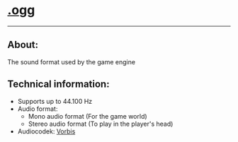 # [.ogg](https://en.wikipedia.org/wiki/Ogg)

___

## About:

The sound format used by the game engine

## Technical information:

- Supports up to 44.100 Hz
- Audio format:
  - Mono audio format (For the game world)
  - Stereo audio format (To play in the player's head)
- Audiocodek: [Vorbis](https://en.wikipedia.org/wiki/Vorbis)